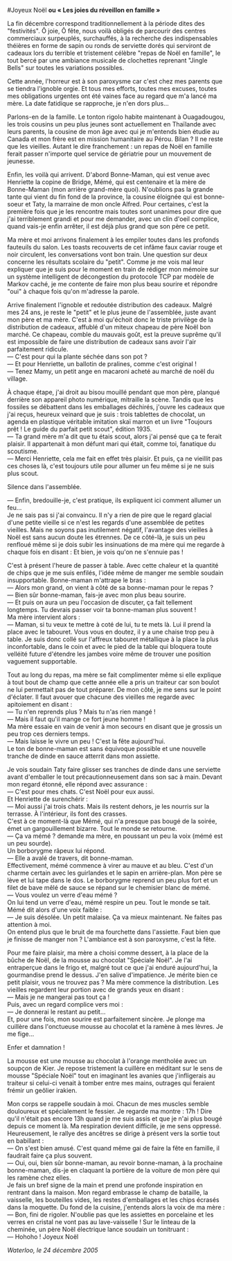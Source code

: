 #Joyeux Noël
**ou « Les joies du réveillon en famille »**


La fin décembre correspond traditionnellement à la période dites des "festivités". Ô joie, Ô fête, nous voilà obligés de parcourir des centres commerciaux surpeuplés, surchauffés, à la recherche des indispensables théières en forme de sapin ou ronds de serviette dorés qui serviront de cadeaux lors du terrible et tristement célèbre "repas de Noël en famille", le tout bercé par une ambiance musicale de clochettes reprenant "Jingle Bells" sur toutes les variations possibles. 
 
Cette année, l'horreur est à son paroxysme car c'est chez mes parents que se tiendra l'ignoble orgie. Et tous mes efforts, toutes mes excuses, toutes mes obligations urgentes ont été vaines face au regard que m'a lancé ma mère. La date fatidique se rapproche, je n'en dors plus... 
 
Parlons-en de la famille. Le tonton rigolo habite maintenant à Ouagadougou, les trois cousins un peu plus jeunes sont actuellement en Thaïlande avec leurs parents, la cousine de mon âge avec qui je m'entends bien étudie au Canada et mon frère est en mission humanitaire au Pérou. Bilan ? Il ne reste que les vieilles. Autant le dire franchement : un repas de Noël en famille ferait passer n'importe quel service de gériatrie pour un mouvement de jeunesse. 
 
Enfin, les voilà qui arrivent. D'abord Bonne-Maman, qui est venue avec Henriette la copine de Bridge, Mémé, qui est centenaire et la mère de Bonne-Maman (mon arrière grand-mère quoi). N'oublions pas la grande tante qui vient du fin fond de la province, la cousine éloignée qui est bonne-soeur et Taty, la marraine de mon oncle Alfred. Pour certaines, c'est la première fois que je les rencontre mais toutes sont unanimes pour dire que j'ai terriblement grandi et pour me demander, avec un clin d'oeil complice, quand vais-je enfin arrêter, il est déjà plus grand que son père ce petit. 
 
 Ma mère et moi arrivons finalement à les empiler toutes dans les profonds fauteuils du salon. Les toasts recouverts de cet infâme faux caviar rouge et noir circulent, les conversations vont bon train. Une question sur deux concerne les résultats scolaire du "petit". Comme je me vois mal leur expliquer que je suis pour le moment en train de rédiger mon mémoire sur un système intelligent de décongestion du protocole TCP par modèle de Markov caché, je me contente de faire mon plus beau sourire et répondre "oui" à chaque fois qu'on m'adresse la parole. 
 
Arrive finalement l'ignoble et redoutée distribution des cadeaux. Malgré mes 24 ans, je reste le "petit" et le plus jeune de l'assemblée, juste avant mon père et ma mère. C'est à moi qu'échoit donc le triste privilège de la distribution de cadeaux, affublé d'un miteux chapeau de père Noël bon marché. Ce chapeau, comble du mauvais goût, est la preuve suprême qu'il est impossible de faire une distribution de cadeaux sans avoir l'air parfaitement ridicule.  
— C'est pour qui la plante séchée dans son pot ?  
— Et pour Henriette, un ballotin de pralines, comme c'est original !  
— Tenez Mamy, un petit ange en macaroni acheté au marché de noël du village.  
 
À chaque étape, j'ai droit au bisou mouillé pendant que mon père, planqué derrière son appareil photo numérique, mitraille la scène. Tandis que les fossiles se débattent dans les emballages déchirés, j'ouvre les cadeaux que j'ai reçus, heureux veinard que je suis : trois tablettes de chocolat, un agenda en plastique véritable imitation skaï marron et un livre "Toujours prêt ! Le guide du parfait petit scout", édition 1935.  
— Ta grand mère m'a dit que tu étais scout, alors j'ai pensé que ça te ferait plaisir. Il appartenait à mon défunt mari qui était, comme toi, fanatique du scoutisme.  
— Merci Henriette, cela me fait en effet très plaisir. Et puis, ça ne vieillit pas ces choses là, c'est toujours utile pour allumer un feu même si je ne suis plus scout.  
 
Silence dans l'assemblée.
 
— Enfin, bredouille-je, c'est pratique, ils expliquent ici comment allumer un feu…  
Je ne sais pas si j'ai convaincu. Il n'y a rien de pire que le regard glacial d'une petite vieille si ce n'est les regards d'une assemblée de petites vieilles. Mais ne soyons pas inutilement négatif, l'avantage des vieilles à Noël est sans aucun doute les étrennes. De ce côté-là, je suis un peu renfloué même si je dois subir les insinuations de ma mère qui me regarde à chaque fois en disant : Et bien, je vois qu'on ne s'ennuie pas ! 
 
C'est à présent l'heure de passer à table. Avec cette chaleur et la quantité de chips que je me suis enfilés, l'idée même de manger me semble soudain insupportable. Bonne-maman m'attrape le bras :  
— Alors mon grand, on vient à côté de sa bonne-maman pour le repas ?  
— Bien sûr bonne-maman, fais-je avec mon plus beau sourire.  
— Et puis on aura un peu l'occasion de discuter, ça fait tellement longtemps. Tu devrais passer voir ta bonne-maman plus souvent !  
Ma mère intervient alors :  
— Maman, si tu veux te mettre à coté de lui, tu te mets là. Lui il prend la place avec le tabouret.
Vous vous en doutez, il y a une chaise trop peu à table. Je suis donc collé sur l'affreux tabouret métallique à la place la plus inconfortable, dans le coin et avec le pied de la table qui bloquera toute velléité future d'étendre les jambes voire même de trouver une position vaguement supportable. 
 
Tout au long du repas, ma mère se fait complimenter même si elle explique à tout bout de champ que cette année elle a pris un traiteur car son boulot ne lui permettait pas de tout préparer. De mon côté, je me sens sur le point d'éclater. Il faut avouer que chacune des vieilles me regarde avec apitoiement en disant :  
— Tu n'en reprends plus ? Mais tu n'as rien mangé !  
— Mais il faut qu'il mange ce fort jeune homme !  
Ma mère essaie en vain de venir à mon secours en disant que je grossis un peu trop ces derniers temps.  
— Mais laisse le vivre un peu ! C'est la fête aujourd'hui.  
Le ton de bonne-maman est sans équivoque possible et une nouvelle tranche de dinde en sauce atterrit dans mon assiette.  
 
Je vois soudain Taty faire glisser ses tranches de dinde dans une serviette avant d'emballer le tout précautionneusement dans son sac à main. Devant mon regard étonné, elle répond avec assurance :  
— C'est pour mes chats. C'est Noël pour eux aussi.  
Et Henriette de surenchérir :  
— Moi aussi j'ai trois chats. Mais ils restent dehors, je les nourris sur la terrasse. À l'intérieur, ils font des crasses.  
C'est à ce moment-là que Mémé, qui n'a presque pas bougé de la soirée, émet un gargouillement bizarre. Tout le monde se retourne.  
— Ça va mémé ? demande ma mère, en poussant un peu la voix (mémé est un peu sourde).  
Un borborygme râpeux lui répond.  
— Elle a avalé de travers, dit bonne-maman.  
Effectivement, mémé commence à virer au mauve et au bleu. C'est d'un charme certain avec les guirlandes et le sapin en arrière-plan. Mon père se lève et lui tape dans le dos. Le borborygme reprend un peu plus fort et un filet de bave mêlé de sauce se répand sur le chemisier blanc de mémé.   
— Vous voulez un verre d'eau mémé ?  
On lui tend un verre d'eau, mémé respire un peu. Tout le monde se tait. Mémé dit alors d'une voix faible :  
— Je suis désolée. Un petit malaise. Ça va mieux maintenant. Ne faites pas attention à moi.  
On entend plus que le bruit de ma fourchette dans l'assiette. Faut bien que je finisse de manger non ? L'ambiance est à son paroxysme, c'est la fête.
 
Pour me faire plaisir, ma mère a choisi comme dessert, à la place de la bûche de Noël, de la mousse au chocolat "Spéciale Noël". Je l'ai entraperçue dans le frigo et, malgré tout ce que j'ai enduré aujourd'hui, la gourmandise prend le dessus. J'en salive d'impatience. Je mérite bien ce petit plaisir, vous ne trouvez pas ? Ma mère commence la distribution. Les vieilles regardent leur portion avec de grands yeux en disant :  
— Mais je ne mangerai pas tout ça !  
Puis, avec un regard complice vers moi :  
— Je donnerai le restant au petit…  
Et, pour une fois, mon sourire est parfaitement sincère. Je plonge ma cuillère dans l'onctueuse mousse au chocolat et la ramène à mes lèvres. Je me fige…  
 
Enfer et damnation !
 
La mousse est une mousse au chocolat à l'orange mentholée avec un soupçon de Kier. Je repose tristement la cuillère en méditant sur le sens de mousse "Spéciale Noël" tout en imaginant les avanies que j'infligerais au traiteur si celui-ci venait à tomber entre mes mains, outrages qui feraient frémir un geôlier irakien. 
 
Mon corps se rappelle soudain à moi. Chacun de mes muscles semble douloureux et spécialement le fessier. Je regarde ma montre : 17h ! Dire qu'il n'était pas encore 13h quand je me suis assis et que je n'ai plus bougé depuis ce moment là. Ma respiration devient difficile, je me sens oppressé. Heureusement, le rallye des ancêtres se dirige à présent vers la sortie tout en babillant :  
— On s'est bien amusé. C'est quand même gai de faire la fête en famille, il faudrait faire ça plus souvent.  
— Oui, oui, bien sûr bonne-maman, au revoir bonne-maman, à la prochaine bonne-maman, dis-je en claquant la portière de la voiture de mon père qui les ramène chez elles.  
Je fais un bref signe de la main et prend une profonde inspiration en rentrant dans la maison. Mon regard embrasse le champ de bataille, la vaisselle, les bouteilles vides, les restes d'emballages et les chips écrasés dans la moquette. Du fond de la cuisine, j'entends alors la voix de ma mère :  
— Bon, fini de rigoler. N'oublie pas que les assiettes en porcelaine et les verres en cristal ne vont pas au lave-vaisselle !
 Sur le linteau de la cheminée, un père Noël électrique lance soudain un tonitruant :  
— Hohoho ! Joyeux Noël

*Waterloo, le 24 décembre 2005*
